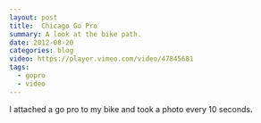 ```yaml
---
layout: post
title:  Chicago Go Pro
summary: A look at the bike path.
date: 2012-08-20
categories: blog
video: https://player.vimeo.com/video/47845681
tags:
  - gopro
  - video
---
```


I attached a go pro to my bike and took a photo every 10 seconds.
